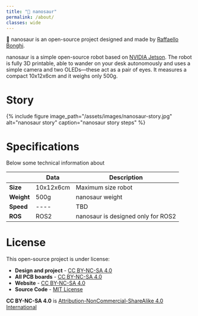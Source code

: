 ```yaml
---
title: "🦕 nanosaur"
permalink: /about/
classes: wide
---
```


🦕 nanosaur is an open-source project designed and made by [Raffaello Bonghi](https://rnext.it).

nanosaur is a simple open-source robot based on [NVIDIA Jetson](https://developer.nvidia.com/buy-jetson). The robot is fully 3D printable, able to wander on your desk autonomously and uses a simple camera and two OLEDs—these act as a pair of eyes. It measures a compact 10x12x6cm and it weighs only 500g.

# Story

{% include figure image_path="/assets/images/nanosaur-story.jpg" alt="nanosaur story" caption="nanosaur story steps" %}

# Specifications

Below some technical information about 

|            | Data        | Description |
|------------|-------------|-------------|
| **Size**   | 10x12x6cm   | Maximum size robot |
| **Weight** | 500g        | nanosaur weight |
| **Speed**  | ----        | TBD |
| **ROS**    | ROS2        | nanosaur is designed only for ROS2 |

# License

This open-source project is under license:

* **Design and project** - [CC BY-NC-SA 4.0](https://creativecommons.org/licenses/by-nc-sa/4.0/)
* **All PCB boards** - [CC BY-NC-SA 4.0](https://creativecommons.org/licenses/by-nc-sa/4.0/)
* **Website** - [CC BY-NC-SA 4.0](https://creativecommons.org/licenses/by-nc-sa/4.0/)
* **Source Code** - [MIT License](https://github.com/rnanosaur/nanosaur/blob/master/LICENSE)

**CC BY-NC-SA 4.0** is [Attribution-NonCommercial-ShareAlike 4.0 International](https://creativecommons.org/licenses/by-nc-sa/4.0/)